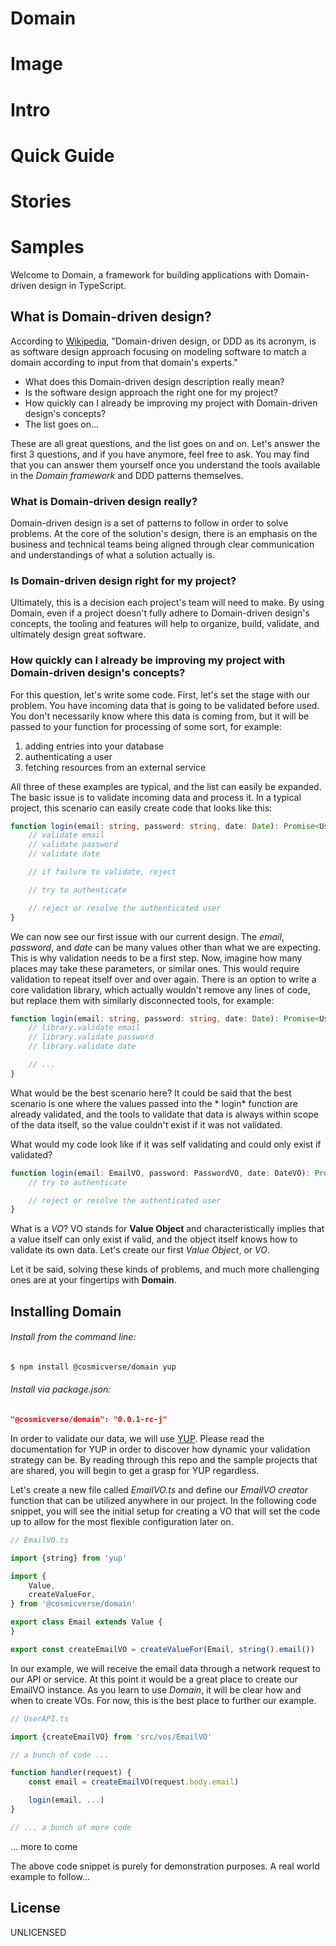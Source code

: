 # Domain

# Image

# Intro

# Quick Guide

# Stories

# Samples




Welcome to Domain, a framework for building applications with Domain-driven design in TypeScript.

## What is Domain-driven design?

According to [Wikipedia](https://en.wikipedia.org/wiki/Domain-driven_design), "Domain-driven design, or DDD as its
acronym, is as software design approach focusing on modeling software to match a domain according to input from that
domain's experts."

- What does this Domain-driven design description really mean?
- Is the software design approach the right one for my project?
- How quickly can I already be improving my project with Domain-driven design's concepts?
- The list goes on...

These are all great questions, and the list goes on and on. Let's answer the first 3 questions, and if you have anymore,
feel free to ask. You may find that you can answer them yourself once you understand the tools available in the *Domain
framework* and DDD patterns themselves.

### What is Domain-driven design really?

Domain-driven design is a set of patterns to follow in order to solve problems. At the core of the solution's design,
there is an emphasis on the business and technical teams being aligned through clear communication and understandings of
what a solution actually is.

### Is Domain-driven design right for my project?

Ultimately, this is a decision each project's team will need to make. By using Domain, even if a project doesn't fully
adhere to Domain-driven design's concepts, the tooling and features will help to organize, build, validate, and
ultimately design great software.

### How quickly can I already be improving my project with Domain-driven design's concepts?

For this question, let's write some code. First, let's set the stage with our problem. You have incoming data that is
going to be validated before used. You don't necessarily know where this data is coming from, but it will be passed to
your function for processing of some sort, for example:

1. adding entries into your database
2. authenticating a user
3. fetching resources from an external service

All three of these examples are typical, and the list can easily be expanded. The basic issue is to validate incoming
data and process it. In a typical project, this scenario can easily create code that looks like this:

```typescript
function login(email: string, password: string, date: Date): Promise<User> {
    // validate email
    // validate password
    // validate date

    // if failure to validate, reject

    // try to authenticate 

    // reject or resolve the authenticated user
}
```

We can now see our first issue with our current design. The *email*, *password*, and *date* can be many values other
than what we are expecting. This is why validation needs to be a first step. Now, imagine how many places may take these
parameters, or similar ones. This would require validation to repeat itself over and over again. There is an option to
write a core validation library, which actually wouldn't remove any lines of code, but replace them with similarly
disconnected tools, for example:

```typescript
function login(email: string, password: string, date: Date): Promise<User> {
    // library.validate email
    // library.validate password
    // library.validate date

    // ...
}
```

What would be the best scenario here? It could be said that the best scenario is one where the values passed into the *
login* function are already validated, and the tools to validate that data is always within scope of the data itself, so
the value couldn't exist if it was not validated.

What would my code look like if it was self validating and could only exist if validated?

```typescript
function login(email: EmailVO, password: PasswordVO, date: DateVO): Promise<UserVO> {
    // try to authenticate 

    // reject or resolve the authenticated user
}
```

What is a *VO*? VO stands for **Value Object** and characteristically implies that a value itself can only exist if
valid, and the object itself knows how to validate its own data. Let's create our first *Value Object*, or *VO*.

Let it be said, solving these kinds of problems, and much more challenging ones are at your fingertips with **Domain**.

## Installing Domain

###### Install from the command line:

```zsh
$ npm install @cosmicverse/domain yup
```

###### Install via package.json:

```json
"@cosmicverse/domain": "0.0.1-rc-j"
```

In order to validate our data, we will use [YUP](https://github.com/jquense/yup). Please read the documentation for YUP
in order to discover how dynamic your validation strategy can be. By reading through this repo and the sample projects
that are shared, you will begin to get a grasp for YUP regardless.

Let's create a new file called *EmailVO.ts* and define our *EmailVO creator* function that can be utilized anywhere in
our project. In the following code snippet, you will see the initial setup for creating a VO that will set the code up
to allow for the most flexible configuration later on.

```typescript
// EmailVO.ts

import {string} from 'yup'

import {
    Value,
    createValueFor,
} from '@cosmicverse/domain'

export class Email extends Value {
}

export const createEmailVO = createValueFor(Email, string().email())
```

In our example, we will receive the email data through a network request to our API or service. At this point it would
be a great place to create our EmailVO instance. As you learn to use *Domain*, it will be clear how and when to create
VOs. For now, this is the best place to further our example.

```typescript
// UserAPI.ts

import {createEmailVO} from 'src/vos/EmailVO'

// a bunch of code ...

function handler(request) {
    const email = createEmailVO(request.body.email)

    login(email, ...)
}

// ... a bunch of more code
```

... more to come

The above code snippet is purely for demonstration purposes. A real world example to follow...

## License

UNLICENSED
